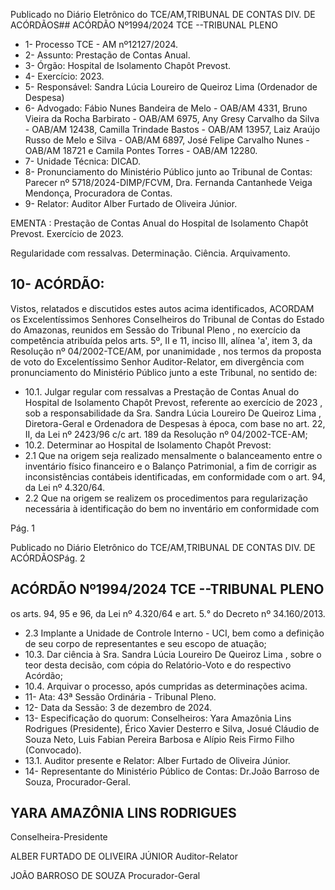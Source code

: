Publicado  no  Diário  Eletrônico do TCE/AM,TRIBUNAL DE CONTAS DIV. DE ACÓRDÃOS## ACÓRDÃO Nº1994/2024  TCE --TRIBUNAL PLENO

- 1- Processo TCE - AM nº12127/2024.
- 2- Assunto: Prestação de Contas Anual.
- 3- Órgão: Hospital de Isolamento Chapôt Prevost.
- 4- Exercício: 2023.
- 5- Responsável: Sandra Lúcia Loureiro de Queiroz Lima (Ordenador de Despesa)
- 6- Advogado: Fábio Nunes Bandeira de Melo - OAB/AM 4331, Bruno Vieira da Rocha Barbirato  -  OAB/AM  6975,  Any  Gresy  Carvalho  da  Silva  -  OAB/AM  12438,  Camilla Trindade Bastos - OAB/AM 13957, Laiz Araújo Russo de Melo e Silva - OAB/AM 6897, José  Felipe  Carvalho  Nunes  -  OAB/AM  18721  e  Camila  Pontes  Torres  -  OAB/AM 12280.
- 7- Unidade Técnica: DICAD.
- 8- Pronunciamento  do  Ministério  Público  junto  ao  Tribunal  de  Contas: Parecer  nº 5718/2024-DIMP/FCVM, Dra. Fernanda Cantanhede Veiga Mendonça, Procuradora de Contas.
- 9- Relator: Auditor Alber Furtado de Oliveira Júnior.

EMENTA :  Prestação  de  Contas  Anual  do  Hospital de Isolamento Chapôt Prevost. Exercício de 2023.

Regularidade com ressalvas. Determinação. Ciência. Arquivamento.

## 10-  ACÓRDÃO:

Vistos, relatados e discutidos estes autos acima identificados, ACORDAM os Excelentíssimos Senhores Conselheiros do Tribunal de Contas do Estado do Amazonas, reunidos em Sessão do Tribunal Pleno , no exercício da competência atribuída pelos arts. 5º, II e  11,  inciso  III, alínea  'a', item  3,  da  Resolução  nº  04/2002-TCE/AM, por unanimidade , nos termos da proposta de voto do Excelentíssimo Senhor Auditor-Relator, em  divergência com  pronunciamento  do  Ministério  Público  junto  a  este  Tribunal,  no sentido de:

- 10.1. Julgar regular com ressalvas a Prestação de Contas Anual do Hospital de  Isolamento  Chapôt  Prevost,  referente  ao exercício  de  2023 ,  sob  a responsabilidade  da Sra.  Sandra  Lúcia  Loureiro  De  Queiroz  Lima , Diretora-Geral e Ordenadora de Despesas à época, com base no art. 22, II, da Lei nº 2423/96 c/c art. 189 da Resolução nº 04/2002-TCE-AM;
- 10.2. Determinar ao Hospital de Isolamento Chapôt Prevost:
- 2.1 Que na origem seja realizado mensalmente o balanceamento entre o inventário físico financeiro e o Balanço Patrimonial, a fim de corrigir as inconsistências contábeis identificadas, em conformidade com o art. 94, da Lei nº 4.320/64.
- 2.2 Que  na  origem  se  realizem  os  procedimentos  para  regularização necessária à identificação do bem no inventário em conformidade com

Pág. 1

Publicado  no  Diário  Eletrônico do TCE/AM,TRIBUNAL DE CONTAS DIV. DE ACÓRDÃOSPág. 2

## ACÓRDÃO Nº1994/2024  TCE --TRIBUNAL PLENO

os  arts.  94,  95  e  96,  da  Lei  nº  4.320/64  e  art.  5.°  do  Decreto  nº 34.160/2013.

- 2.3 Implante a Unidade de Controle Interno - UCI, bem como a definição de seu corpo de representantes e seu escopo de atuação;
- 10.3. Dar ciência à Sra. Sandra Lúcia Loureiro De Queiroz Lima ,  sobre o teor desta decisão, com  cópia  do  Relatório-Voto e do respectivo Acórdão;
- 10.4. Arquivar o processo, após cumpridas as determinações acima.
- 11-  Ata: 43ª Sessão Ordinária - Tribunal Pleno.
- 12-  Data da Sessão: 3 de dezembro de 2024.
- 13-  Especificação do quorum: Conselheiros: Yara Amazônia Lins Rodrigues (Presidente), Érico Xavier Desterro e Silva, Josué Cláudio de Souza Neto, Luis Fabian Pereira Barbosa e Alípio Reis Firmo Filho (Convocado).
- 13.1. Auditor presente e Relator: Alber Furtado de Oliveira Júnior.
- 14-  Representante  do  Ministério  Público  de  Contas: Dr.João  Barroso  de  Souza, Procurador-Geral.

## YARA AMAZÔNIA LINS RODRIGUES

Conselheira-Presidente

ALBER FURTADO DE OLIVEIRA JÚNIOR Auditor-Relator

JOÃO BARROSO DE SOUZA Procurador-Geral